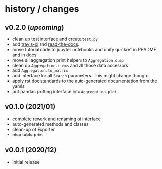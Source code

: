 # history / changes

## v0.2.0 (*upcoming*)

- clean up test interface and create `test.py`
- add [travis-ci](https://travis-ci.com/github/netzkolchose/elastipy) and 
[read-the-docs](https://elastipy.readthedocs.io/en/latest/).
- move tutorial code to jupyter notebooks and unify quickref in README and in docs
- move all aggregation print helpers to `Aggregation.dump`
- clean up `Aggregation.items` and all those data accessors
- add `Aggregation.to_matrix`
- add interface for all `Search` parameters. This might change though..
- apply rst doc standards to the auto-generated documentation from the yamls
- put pandas plotting interface into `Aggregation.plot`  

## v0.1.0 (2021/01)

- complete rework and renaming of interface
- auto-generated methods and classes
- clean-up of Exporter  
- nice table print

## v0.0.1 (2020/12)

- Initial release